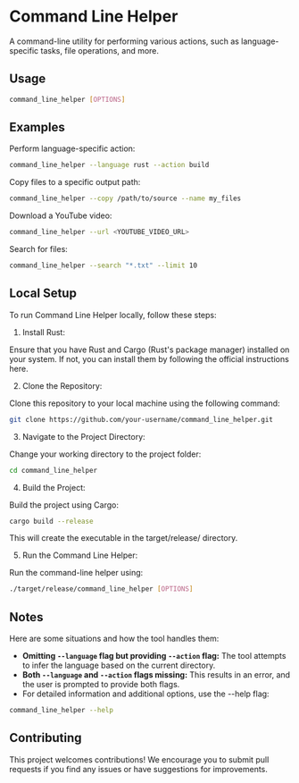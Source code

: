 # Command Line Helper

A command-line utility for performing various actions, such as language-specific tasks, file operations, and more.

## Usage

```bash
command_line_helper [OPTIONS]
```

## Examples

Perform language-specific action:

```bash
command_line_helper --language rust --action build
```

Copy files to a specific output path:

```bash
command_line_helper --copy /path/to/source --name my_files
```

Download a YouTube video:

```bash
command_line_helper --url <YOUTUBE_VIDEO_URL>
```

Search for files:

```bash
command_line_helper --search "*.txt" --limit 10
```

## Local Setup

To run Command Line Helper locally, follow these steps:

1. Install Rust:

Ensure that you have Rust and Cargo (Rust's package manager) installed on your system. If not, you can install them by following the official instructions here.

2. Clone the Repository:

Clone this repository to your local machine using the following command:

```bash
git clone https://github.com/your-username/command_line_helper.git
```

3. Navigate to the Project Directory:

 Change your working directory to the project folder:

```bash
cd command_line_helper
```

4. Build the Project:

Build the project using Cargo:

```bash
cargo build --release
```

This will create the executable in the target/release/ directory.

5. Run the Command Line Helper:

Run the command-line helper using:

```bash
./target/release/command_line_helper [OPTIONS]
```

## Notes

Here are some situations and how the tool handles them:

* **Omitting `--language` flag but providing `--action` flag:** The tool attempts to infer the language based on the current directory.
* **Both `--language` and `--action` flags missing:** This results in an error, and the user is prompted to provide both flags.
* For detailed information and additional options, use the --help flag:

```bash
command_line_helper --help
```

## Contributing

This project welcomes contributions! We encourage you to submit pull requests if you find any issues or have suggestions for improvements.
